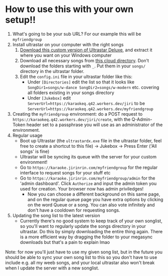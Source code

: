 # How to use this with your own setup!!
1. What's going to be your sub URL? For our example this will be `myfriendgroup`
2. Install ultrastar on your computer with the right songs
   1. [Download this custom version of Ultrastar Deluxe]([foobar.com](https://mega.nz/folder/______________)), and extract it where you want on your Windows computer
   2. Download all necessary songs from [this cloud directory](https://mega.nz/folder/______________). Don't download the folders starting with `_`. Put them in your `songs/` directory in the ultrastar folder.
   3. Edit the `config.ini` file in your ultrastar folder like this:
      - Under `[Directories]` edit the list so that it looks like `SongDir1=songs/w-dance SongDir2=songs/w-modern` etc. covering all folders existing in your songs directory
      - Under `[Jukebox]` edit `ServerUrl=https://karaokeq.q42.workers.dev/jiri` to be `ServerUrl=https://karaokeq.q42.workers.dev/myfriendgroup`
3. Creating the `myfriendgroup` environment: do a POST request to `https://karaokeq.q42.workers.dev/jiri/create`, with the Q-Admin-Token header set to a passphrase you will use as an administrator of the environment.
4. Regular usage
   - Boot up Ultrastar (the `ultrastardx.exe` file in the ultrastar folder, feel free to create a shortcut to this file) -> Jukebox -> Press Enter ('All songs' is fine)
   - Ultrastar will be syncing its queue with the server for your custom environment!
   - Go to `https://karaoke.jirinrin.com/myfriendgroup` for the regular interface to request songs for your stuff etc
   - Go to `https://karaoke.jirinrin.com/myfriendgroup/admin` for the 'admin dashboard'. Click `Authorize` and input the admin token you used for creation. Your browser now has admin priviledges!
     - Now you can choose a different background on this same page, and on the regular queue page you have extra options by clicking on the word Queue or a song. You can also vote infinitely and don't have a cooldown for requesting songs.
5. Updating the song list to the latest version
   - Currently there's no good system to keep track of your own songlist, so you'll want to regularly update the songs directory in your ultrastar. Do this by simply downloading the entire thing again. There is a more efficient way by dragging the folder to your megasync downloads but that's a pain to explain lmao

Note: for now you'll just have to use my given song list, but in the future you should be able to sync your own song list to this so you don't have to use include e.g. all my weeb songs, and your local ultrastar also won't break when I update the server with a new songlist.